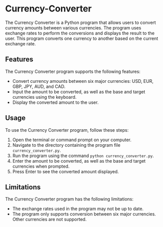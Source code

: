 # Currency-Converter

The Currency Converter is a Python program that allows users to convert currency amounts between various currencies. The program uses exchange rates to perform the conversions and displays the result to the user.
This program converts one currency to another based on the current exchange rate.

## Features

The Currency Converter program supports the following features:

- Convert currency amounts between six major currencies: USD, EUR, GBP, JPY, AUD, and CAD.
- Input the amount to be converted, as well as the base and target currencies using the keyboard.
- Display the converted amount to the user.

## Usage

To use the Currency Converter program, follow these steps:

1. Open the terminal or command prompt on your computer.
2. Navigate to the directory containing the program file `currency_converter.py`.
3. Run the program using the command `python currency_converter.py`.
4. Enter the amount to be converted, as well as the base and target currencies when prompted.
5. Press Enter to see the converted amount displayed.

## Limitations

The Currency Converter program has the following limitations:

- The exchange rates used in the program may not be up to date.
- The program only supports conversion between six major currencies. Other currencies are not supported.
